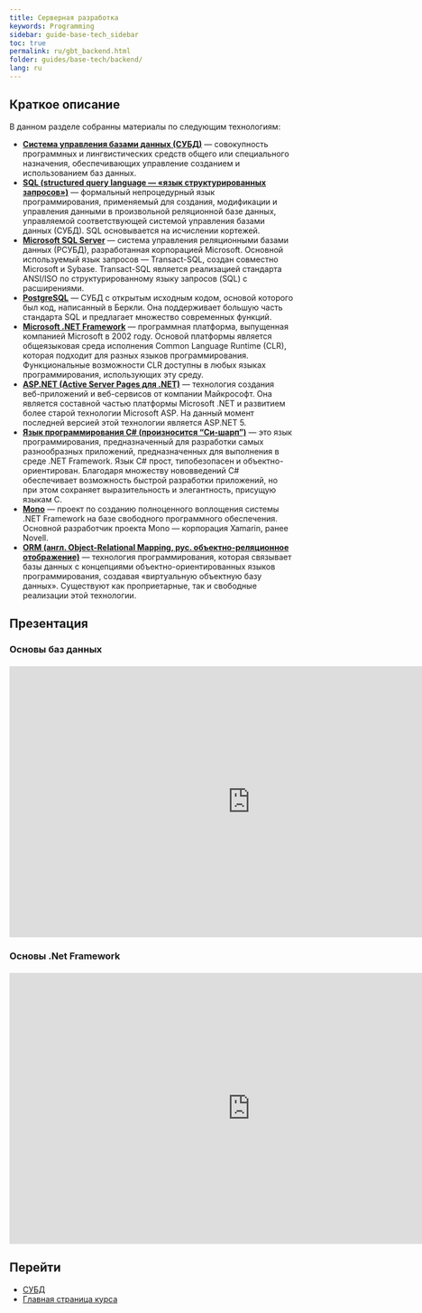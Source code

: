 ```yaml
---
title: Серверная разработка
keywords: Programming
sidebar: guide-base-tech_sidebar
toc: true
permalink: ru/gbt_backend.html
folder: guides/base-tech/backend/
lang: ru
---
```


## Краткое описание


В данном разделе собранны материалы по следующим технологиям:

* [**Система управления базами данных (СУБД)**](gbt_dbms.html) — совокупность программных и лингвистических средств общего или специального назначения, обеспечивающих управление созданием и использованием баз данных.
* [**SQL (structured query language — «язык структурированных запросов»)**](gbt_sql.html) — формальный непроцедурный язык программирования, применяемый для создания, модификации и управления данными в произвольной реляционной базе данных, управляемой соответствующей системой управления базами данных (СУБД). SQL основывается на исчислении кортежей.
* [**Microsoft SQL Server**](gbt_mssql.html) — система управления реляционными базами данных (РСУБД), разработанная корпорацией Microsoft. Основной используемый язык запросов — Transact-SQL, создан совместно Microsoft и Sybase. Transact-SQL является реализацией стандарта ANSI/ISO по структурированному языку запросов (SQL) с расширениями.
* [**PostgreSQL**](gbt_postgresql.html) — СУБД с открытым исходным кодом, основой которого был код, написанный в Беркли. Она поддерживает большую часть стандарта SQL и предлагает множество современных функций.
* [**Microsoft .NET Framework**](gbt_dotnet.html) — программная платформа, выпущенная компанией Microsoft в 2002 году. Основой платформы является общеязыковая среда исполнения Common Language Runtime (CLR), которая подходит для разных языков программирования. Функциональные возможности CLR доступны в любых языках программирования, использующих эту среду.
* [**ASP.NET (Active Server Pages для .NET)**](gbt_aspnet.html) — технология создания веб-приложений и веб-сервисов от компании Майкрософт. Она является составной частью платформы Microsoft .NET и развитием более старой технологии Microsoft ASP. На данный момент последней версией этой технологии является ASP.NET 5.
* [**Язык программирования C# (произносится “Си-шарп”)**](gbt_csharp.html) — это язык программирования, предназначенный для разработки самых разнообразных приложений, предназначенных для выполнения в среде .NET Framework. Язык C# прост, типобезопасен и объектно-ориентирован. Благодаря множеству нововведений C# обеспечивает возможность быстрой разработки приложений, но при этом сохраняет выразительность и элегантность, присущую языкам C.
* [**Mono**](gbt_mono.html) — проект по созданию полноценного воплощения системы .NET Framework на базе свободного программного обеспечения. Основной разработчик проекта Mono — корпорация Xamarin, ранее Novell.
* [**ORM (англ. Object-Relational Mapping, рус. объектно-реляционное отображение)**](gbt_orm.html) — технология программирования, которая связывает базы данных с концепциями объектно-ориентированных языков программирования, создавая «виртуальную объектную базу данных». Существуют как проприетарные, так и свободные реализации этой технологии.

## Презентация

### Основы баз данных

<div class="thumb-wrap" style="margin-top: 20px; margin-bottom: 20px">
    <iframe width="854" height="480" src="https://www.youtube.com/embed/pIyxM-LVRig?list=PLlhqsC7hBaSezv_J4znt-NbFq4MCzcYzk" frameborder="0" allowfullscreen></iframe>
</div>

### Основы .Net Framework

<div class="thumb-wrap" style="margin-top: 20px; margin-bottom: 20px">
    <iframe width="854" height="480" src="https://www.youtube.com/embed/F9pHwTw3Qxg?list=PLlhqsC7hBaSezv_J4znt-NbFq4MCzcYzk" frameborder="0" allowfullscreen></iframe>
</div>

## Перейти

* [СУБД](gbt_dbms.html)
* [Главная страница курса](gbt_landing-page.html)